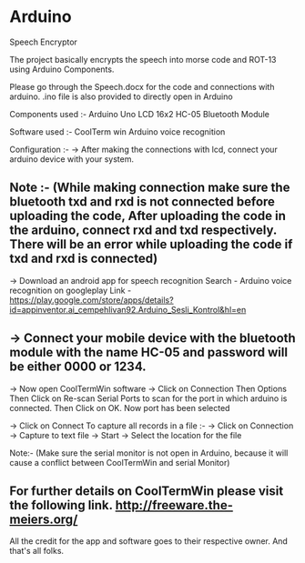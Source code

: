 # Arduino
Speech Encryptor

The project basically encrypts the speech into morse code and ROT-13 using Arduino Components.

Please go through the Speech.docx for the code and connections with arduino.
.ino file is also provided to directly open in Arduino

Components used :- 
Arduino Uno
LCD 16x2
HC-05 Bluetooth Module 

Software used :-
CoolTerm win
Arduino voice recognition

Configuration :-
-> After making the connections with lcd, connect your arduino device with your system.

Note :- 
(While making connection make sure the bluetooth txd and rxd is not connected before uploading the code,
 After uploading the code in the arduino, connect rxd and txd respectively. There will be an error while uploading the code
 if txd and rxd is connected)
 --------------------------------------------------------------------------------------------------------------------------
-> Download an android app for speech recognition
   Search - Arduino voice recognition on googleplay 
   Link - https://play.google.com/store/apps/details?id=appinventor.ai_cempehlivan92.Arduino_Sesli_Kontrol&hl=en
   
-> Connect your mobile device with the bluetooth module with the name HC-05 and password will be either 0000 or 1234.
---------------------------------------------------------------------------------------------------------------------------
-> Now open CoolTermWin software
-> Click on Connection
   Then Options
   Then Click on Re-scan Serial Ports to scan for the port in which arduino is connected.
   Then Click on OK.
   Now port has been selected
 
 -> Click on Connect
 To capture all records in a file :-
 -> Click on Connection
 -> Capture to text file
 -> Start 
 -> Select the location for the file
 
Note:-
(Make sure the serial monitor is not open in Arduino, because it will cause a conflict between CoolTermWin and serial Monitor)

For further details on CoolTermWin please visit the following link.
http://freeware.the-meiers.org/
------------------------------------------------------------------------------------------------------------------------------

All the credit for the app and software goes to their respective owner.
And that's all folks.

   
